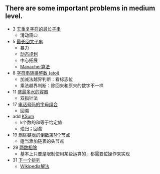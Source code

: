 There are some important problems in medium level.
--------------

- 3 [无重复字符的最长子串](https://leetcode-cn.com/problems/longest-substring-without-repeating-characters/)
    - 滑动窗口
- 5 [最长回文子串](https://leetcode-cn.com/problems/longest-palindromic-substring/)
    - 暴力
    - [动态规划](https://leetcode-cn.com/problems/longest-palindromic-substring/solution/zui-chang-hui-wen-zi-chuan-by-leetcode/)
    - 中心拓展
    - [Manacher算法](https://weiguozhao.github.io/2018/05/10/LongestPalindromicSubstring/)
- 8 [字符串转换整数 (atoi)](https://leetcode-cn.com/problems/string-to-integer-atoi/)
    - 加减法越界判断：看标志位
    - 乘法越界判断：除回来和原来的数字不一样
- 11 [盛最多水的容器](https://leetcode-cn.com/problems/container-with-most-water/)
    - 双指针法
- 17 [电话号码的字母组合](https://leetcode-cn.com/problems/letter-combinations-of-a-phone-number/)
    - 回溯
- add [KSum](https://leetcode-cn.com/problems/4sum/solution/kshu-zhi-he-de-tong-yong-mo-ban-by-mrxiong/)
    - k个数的和等于给定值
    - 递归；回溯
- 19 [删除链表的倒数第N个节点](https://leetcode-cn.com/problems/remove-nth-node-from-end-of-list/submissions/)
    - 适当添加链表的头节点
- 29 [两数相除](https://leetcode-cn.com/problems/divide-two-integers/)
    - 基本上只要是限制使用某些运算的，都需要位操作来实现
- 31 [下一个排列](https://leetcode-cn.com/problems/next-permutation/)
    - [Wikipedia解法](https://leetcode-cn.com/problems/next-permutation/solution/xia-yi-ge-pai-lie-by-powcai/)






